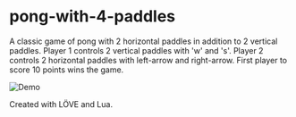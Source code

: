 # pong-with-4-paddles

A classic game of pong with 2 horizontal paddles in addition to 2 vertical paddles.
Player 1 controls 2 vertical paddles with 'w' and 's'.
Player 2 controls 2 horizontal paddles with left-arrow and right-arrow.
First player to score 10 points wins the game.

![Demo](https://github.com/ibmlih/pong-with-4-paddles/blob/master/demo.png)

Created with LÖVE and Lua.
